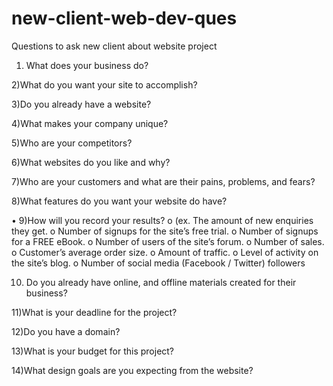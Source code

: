 # new-client-web-dev-ques
Questions to ask new client about website project

1) What does your business do?

2)What do you want your site to accomplish?

3)Do you already have a website?

4)What makes your company unique?

5)Who are your competitors?

6)What websites do you like and why?

7)Who are your customers and what are their pains, problems, and fears?

8)What features do you want your website do have?

•	9)How will you record your results? 
o	(ex. The amount of new enquiries they get.
o	Number of signups for the site’s free trial.
o	Number of signups for a FREE eBook.
o	Number of users of the site’s forum.
o	Number of sales.
o	Customer’s average order size.
o	Amount of traffic.
o	Level of activity on the site’s blog.
o	Number of social media (Facebook / Twitter) followers


10) Do you already have online, and offline materials created for their business?

11)What is your deadline for the project?

12)Do you have a domain?

13)What is your budget for this project?

14)What design goals are you expecting from the website?
